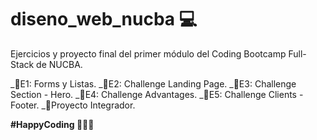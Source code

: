 # diseno_web_nucba 💻

Ejercicios y proyecto final del primer módulo del Coding Bootcamp Full-Stack de NUCBA.

  _📁E1: Forms y Listas.
  _📁E2: Challenge Landing Page.
  _📁E3: Challenge Section - Hero.
  _📁E4: Challenge Advantages.
  _📁E5: Challenge Clients - Footer.
  _📁Proyecto Integrador.

__#HappyCoding 👩🏻‍💻__ 
